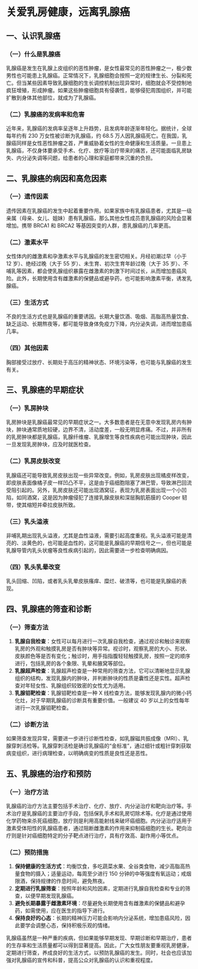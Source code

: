 # 关爱乳房健康，远离乳腺癌

## 一、认识乳腺癌
### （一）什么是乳腺癌
乳腺癌是发生在乳腺上皮组织的恶性肿瘤，是女性最常见的恶性肿瘤之一，极少数男性也可能患上乳腺癌。正常情况下，乳腺细胞会按照一定的规律生长、分裂和死亡。但当某些因素导致乳腺细胞的生长调控机制出现异常时，细胞就会不受控制地疯狂增殖，形成肿瘤。如果这些肿瘤细胞具有侵袭性，能够侵犯周围组织，并可能扩散到身体其他部位，就成为了乳腺癌。

### （二）乳腺癌的发病率和危害
近年来，乳腺癌的发病率呈逐年上升趋势，且发病年龄逐渐年轻化。据统计，全球每年约有 230 万女性被诊断为乳腺癌，约 68.5 万人因乳腺癌死亡。在我国，乳腺癌同样是女性恶性肿瘤之首，严重威胁着女性的生命健康和生活质量。一旦患上乳腺癌，不仅身体要承受手术、化疗、放疗等治疗带来的痛苦，还可能面临乳房缺失、内分泌失调等问题，给患者的心理和家庭都带来沉重的负担。

## 二、乳腺癌的病因和高危因素
### （一）遗传因素
遗传因素在乳腺癌的发生中起着重要作用。如果家族中有乳腺癌患者，尤其是一级亲属（母亲、女儿、姐妹）患有乳腺癌，那么其他女性成员患乳腺癌的风险会显著增加。携带 BRCA1 和 BRCA2 等基因突变的人群，患乳腺癌的几率更高。

### （二）激素水平
女性体内的雌激素和孕激素水平与乳腺癌的发生密切相关。月经初潮过早（小于 12 岁）、绝经过晚（大于 55 岁）、未生育、初次生育年龄过晚（大于 35 岁）、不哺乳等因素，都会使乳腺组织暴露在雌激素的刺激下时间过长，从而增加患癌风险。此外，长期使用含有雌激素的保健品或避孕药，也可能影响激素平衡，诱发乳腺癌。

### （三）生活方式
不良的生活方式也是乳腺癌的重要诱因。长期大量饮酒、吸烟、高脂高热量饮食、缺乏运动、长期熬夜等，都可能导致身体免疫力下降，内分泌失调，进而增加患癌几率。

### （四）其他因素
胸部接受过放疗、长期处于高压的精神状态、环境污染等，也可能与乳腺癌的发生有关。

## 三、乳腺癌的早期症状
### （一）乳房肿块
乳房肿块是乳腺癌最常见的早期症状之一。大多数患者是在无意中发现乳房内有肿块，肿块通常质地较硬，边界不清，活动度差，一般无明显疼痛。不过，并非所有的乳房肿块都是乳腺癌，乳腺纤维瘤、乳腺增生等良性疾病也可能出现肿块，因此一旦发现乳房肿块，应及时就医检查。

### （二）乳房皮肤改变
乳腺癌还可能导致乳房皮肤出现一些异常改变。例如，乳房皮肤出现橘皮样改变，即皮肤表面像橘子皮一样凹凸不平，这是由于癌细胞阻塞了淋巴管，导致淋巴回流受阻引起的。另外，乳房皮肤还可能出现酒窝征，表现为乳房表面出现一个小凹陷，如同酒窝，这是因为肿瘤侵犯了连接乳腺皮肤和深层胸肌筋膜的 Cooper 韧带，使其缩短并牵拉皮肤所致。

### （三）乳头溢液
非哺乳期出现乳头溢液，尤其是血性溢液，需要引起高度重视。乳头溢液可能是清亮的、淡黄色的，也可能是血性的，这可能是乳腺癌的早期信号之一，但也可能是乳腺导管内乳头状瘤等良性疾病引起的，因此需要进一步检查明确病因。

### （四）乳头乳晕改变
乳头回缩、凹陷，或者乳头乳晕皮肤瘙痒、糜烂、破溃等，也可能是乳腺癌的表现。

## 四、乳腺癌的筛查和诊断
### （一）筛查方法
1. **乳腺自我检查**：女性可以每月进行一次乳腺自我检查，通过视诊和触诊来观察乳房的外观和触摸乳房是否有肿块等异常。视诊时，观察乳房的大小、形状、皮肤颜色等是否有变化；触诊时，用手指指腹轻轻触摸乳房，按照一定的顺序进行，包括乳房的各个象限、乳晕和腋窝等部位。
2. **乳腺超声检查**：乳腺超声检查是一种常用的筛查方法，它可以清晰地显示乳腺组织的结构，发现乳腺内的肿块，并判断肿块的性质是囊性还是实性。超声检查对年轻女性、乳腺组织较致密的女性尤为适用。
3. **乳腺钼靶检查**：乳腺钼靶检查是一种 X 线检查方法，能够发现乳腺内的微小钙化灶，对于早期乳腺癌的诊断具有重要价值。一般建议 40 岁以上的女性每年进行一次乳腺钼靶检查。

### （二）诊断方法
如果筛查发现异常，需要进一步进行诊断性检查，如乳腺磁共振成像（MRI）、乳腺穿刺活检等。乳腺穿刺活检是确诊乳腺癌的“金标准”，通过细针或粗针穿刺获取病变组织，进行病理检查，以明确病变的性质是良性还是恶性。

## 五、乳腺癌的治疗和预防
### （一）治疗方法
乳腺癌的治疗方法主要包括手术治疗、化疗、放疗、内分泌治疗和靶向治疗等。手术治疗是乳腺癌的主要治疗手段，包括保乳手术和乳房切除术等。化疗是通过使用化学药物来杀死癌细胞，放疗则是利用高能射线来破坏癌细胞。内分泌治疗适用于激素受体阳性的乳腺癌患者，通过阻断雌激素的作用来抑制癌细胞的生长。靶向治疗则是针对癌细胞特定的分子靶点进行治疗，具有疗效高、副作用小等优点。

### （二）预防措施
1. **保持健康的生活方式**：均衡饮食，多吃蔬菜水果、全谷类食物，减少高脂高热量食物的摄入；适量运动，每周至少进行 150 分钟的中等强度有氧运动；戒烟限酒，保持规律的作息时间，避免熬夜。
2. **定期进行乳腺筛查**：按照年龄和风险因素，定期进行乳腺自我检查和专业的筛查，以便早期发现乳腺癌。
3. **避免长期暴露于雌激素环境**：尽量避免长期使用含有雌激素的保健品和避孕药，如需使用，应在医生的指导下进行。
4. **保持良好的心态**：长期的精神压力可能会影响内分泌系统，增加患癌风险，因此要学会调整心态，保持积极乐观的情绪。

乳腺癌虽然是一种严重的疾病，但如果能够早期发现、早期诊断和早期治疗，患者的生存率和生活质量都可以得到显著提高。因此，广大女性朋友要重视乳房健康，定期进行筛查，养成良好的生活方式，以预防乳腺癌的发生。同时，社会也应该加强对乳腺癌的宣传和科普，提高公众对乳腺癌的认识和重视程度。  